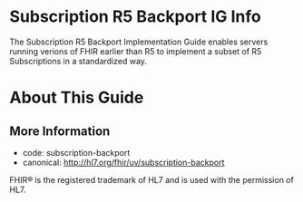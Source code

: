 # Subscription R5 Backport IG Info

The Subscription R5 Backport Implementation Guide enables servers running verions of FHIR earlier than R5 to implement a subset of R5 Subscriptions in a standardized way.

# About This Guide



## More Information

- code: subscription-backport
- canonical: http://hl7.org/fhir/uv/subscription-backport

FHIR&reg; is the registered trademark of HL7 and is used with the permission of HL7. 
